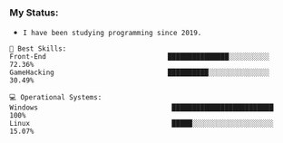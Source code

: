 

### My Status:

- `I have been studying programming since 2019.`

<pre><code>💬 <span class="hljs-selector-tag">Best</span> <span class="hljs-selector-tag">Skills</span>: 
<span class="hljs-selector-tag">Front-End</span>                              ███████████████░░░░░░░░░░   72<span class="hljs-selector-class">.36</span>% 
<span class="hljs-selector-tag">GameHacking</span>                            ██████████░░░░░░░░░░░░░░░   30<span class="hljs-selector-class">.49</span>%

💻 <span class="hljs-selector-tag">Operational</span> <span class="hljs-selector-tag">Systems:</span>
<span class="hljs-selector-tag">Windows</span>                                 █████████████████████████   100<span class="hljs-selector-class"></span>% 
<span class="hljs-selector-tag">Linux</span>                                   █████░░░░░░░░░░░░░░░░░░░░   15<span class="hljs-selector-class">.07</span>%
</code></pre>

